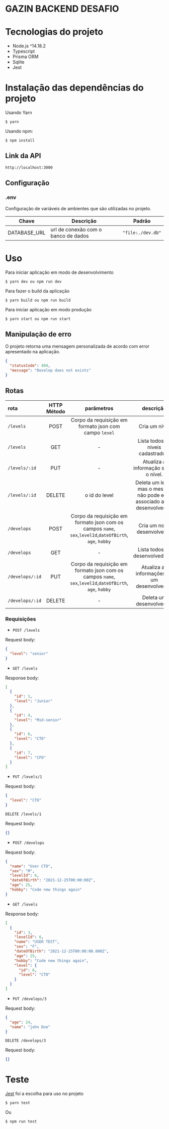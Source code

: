 # GAZIN BACKEND DESAFIO

# Tecnologias do projeto

- Node.js ^14.18.2
- Typescript
- Prisma ORM
- Sqlite
- Jest

# Instalação das dependências do projeto

Usando Yarn

```
$ yarn
```

Usando npm:

```
$ npm install
```

## Link da API

```
http://localhost:3000
```

## Configuração

### .env

Configuração de variáveis de ambientes que são utilizadas no projeto.

| Chave        | Descrição                           | Padrão            |
| ------------ | ----------------------------------- | ----------------- |
| DATABASE_URL | url de conexão com o banco de dados | `"file:./dev.db"` |

# Uso

Para iniciar aplicação em modo de desenvolvimento

```
$ yarn dev ou npm run dev
```

Para fazer o build da aplicação

```
$ yarn build ou npm run build
```

Para iniciar aplicação em modo produção

```
$ yarn start ou npm run start
```

## Manipulação de erro

O projeto retorna uma mensagem personalizada de acordo com error apresentado na aplicação.

```json
{
  "statusCode": 404,
  "message": "Develop does not exists"
}
```

## Rotas

| rota            | HTTP Método |                                               parâmetros                                                |                                descrição                                 |
| :-------------- | :---------: | :-----------------------------------------------------------------------------------------------------: | :----------------------------------------------------------------------: |
| `/levels`       |    POST     |                          Corpo da requisição em formato json com campo `level`                          |                              Cria um nível                               |
| `/levels`       |     GET     |                                                    -                                                    |                    Lista todos os niveis cadastrados.                    |
| `/levels/:id`   |     PUT     |                                                    -                                                    |                   Atualiza a informação sobre o nível.                   |
| `/levels/:id`   |   DELETE    |                                              o id do level                                              | Deleta um level, mas o mesmo não pode está associado a um desenvolvedor. |
| `/develops`     |    POST     | Corpo da requisição em formato json com os campos `name`, `sex`,`levelId`,`dateOfBirth`, `age`, `hobby` |                        Cria um novo desenvolvedor                        |
| `/develops`     |     GET     |                                                    -                                                    |                     Lista todos os desenvolvedores.                      |
| `/develops/:id` |     PUT     | Corpo da requisição em formato json com os campos `name`, `sex`,`levelId`,`dateOfBirth`, `age`, `hobby` |               Atualiza as informações de um desenvolvedor.               |
| `/develops/:id` |   DELETE    |                                                    -                                                    |                         Deleta um desenvolvedor.                         |

### Requisições

- `POST /levels`

Request body:

```json
{
  "level": "senior"
}
```

- `GET /levels`

Response body:

```json
[
  {
    "id": 1,
    "level": "Junior"
  },
  {
    "id": 4,
    "level": "Mid-senior"
  },
  {
    "id": 6,
    "level": "CTO"
  },
  {
    "id": 7,
    "level": "CFO"
  }
]
```

- `PUT /levels/1`

Request body:

```json
{
  "level": "CTO"
}
```

`DELETE /levels/1`

Request body:

```json
{}
```

- `POST /develops`

Request body:

```json
{
  "name": "User CTO",
  "sex": "M",
  "levelId": 6,
  "dateOfBirth": "2021-12-25T00:00:00Z",
  "age": 25,
  "hobby": "Code new things again"
}
```

- `GET /levels`

Response body:

```json
[
  {
    "id": 3,
    "levelId": 6,
    "name": "USER TEST",
    "sex": "F",
    "dateOfBirth": "2021-12-25T00:00:00.000Z",
    "age": 25,
    "hobby": "Code new things again",
    "level": {
      "id": 6,
      "level": "CTO"
    }
  }
]
```

- `PUT /develops/3`

Request body:

```json
{
  "age": 24,
  "name": "john Doe"
}
```

`DELETE /develops/3`

Request body:

```json
{}
```

# Teste

[Jest](https://jestjs.io/) foi a escolha para uso no projeto

```
$ yarn test
```

Ou

```
$ npm run test
```
